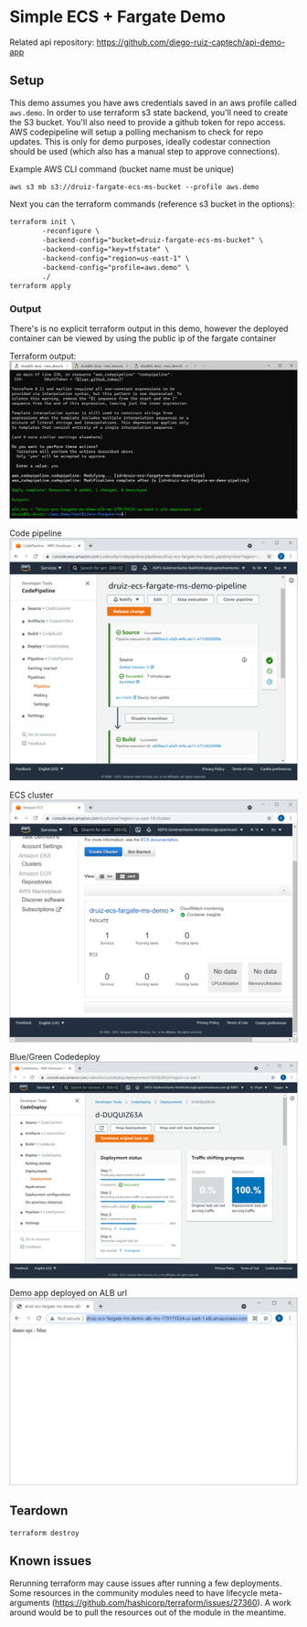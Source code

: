 # Simple ECS + Fargate Demo

Related api repository: https://github.com/diego-ruiz-captech/api-demo-app

## Setup

This demo assumes you have aws credentials saved in an aws profile called `aws.demo`. In order to use terraform s3 state backend, you'll need to create the S3 bucket. You'll also need to provide a github token for repo access. AWS codepipeline will setup a polling mechanism to check for repo updates. This is only for demo purposes, ideally codestar connection should be used (which also has a manual step to approve connections).

Example AWS CLI command (bucket name must be unique)
```
aws s3 mb s3://druiz-fargate-ecs-ms-bucket --profile aws.demo
```

Next you can the terraform commands (reference s3 bucket in the options):

```
terraform init \
        -reconfigure \
        -backend-config="bucket=druiz-fargate-ecs-ms-bucket" \
        -backend-config="key=tfstate" \
        -backend-config="region=us-east-1" \
        -backend-config="profile=aws.demo" \
        ./
terraform apply
```

### Output

There's is no explicit terraform output in this demo, however the deployed container can be viewed by using the public ip of the fargate container

Terraform output:
![output 1](./img/ecs-fargate-ms-01.png)

Code pipeline
![output 2](./img/ecs-fargate-ms-02.png)

ECS cluster
![output 3](./img/ecs-fargate-ms-03.png)

Blue/Green Codedeploy
![output 4](./img/ecs-fargate-ms-04.png)

Demo app deployed on ALB url
![output 5](./img/ecs-fargate-ms-05.png)

## Teardown

```
terraform destroy
```

## Known issues

Rerunning terraform may cause issues after running a few deployments. Some resources in the community modules need to have lifecycle meta-arguments (https://github.com/hashicorp/terraform/issues/27360). A work around would be to pull the resources out of the module in the meantime.
